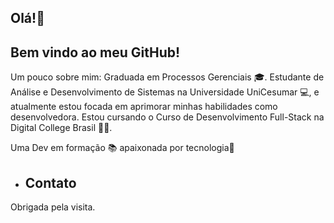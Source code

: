   ## Olá!👋
  ## Bem vindo ao meu GitHub!
  

  Um pouco sobre mim:
  Graduada em Processos Gerenciais 🎓. Estudante de Análise e Desenvolvimento de Sistemas na Universidade UniCesumar 💻, e atualmente estou focada em aprimorar minhas habilidades como 
  desenvolvedora. Estou cursando o Curso de Desenvolvimento Full-Stack na Digital College Brasil 👩‍💻.
  
  Uma Dev em formação 📚 apaixonada por tecnologia💜
  

 - ## Contato
<a href= "https://www.linkedin.com/in/adriele-oliveiraaquino/" src=""></a>
 

  Obrigada pela visita.
  
